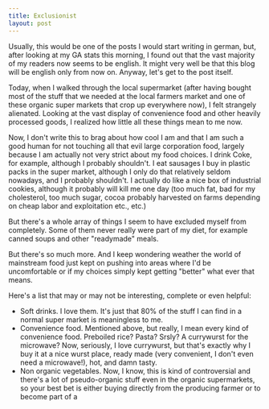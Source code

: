 ```yaml
---
title: Exclusionist
layout: post
---
```

Usually, this would be one of the posts I would start writing in german, but, after looking at my GA stats this morning, I found out that the vast majority of my readers now seems to be english. It might very well be that this blog will be english only from now on. Anyway, let's get to the post itself.

Today, when I walked through the local supermarket (after having bought most of the stuff that we needed at the local farmers market and one of these organic super markets that crop up everywhere now), I felt strangely alienated. Looking at the vast display of convenience food and other heavily processed goods, I realized how little all these things mean to me now.

Now, I don't write this to brag about how cool I am and that I am such a good human for not touching all that evil large corporation food, largely because I am actually not very strict about my food choices. I drink Coke, for example, although I probably shouldn't. I eat sausages I buy in plastic packs in the super market, although I only do that relatively seldom nowadays, and I probably shouldn't. I actually do like a nice box of industrial cookies, although it probably will kill me one day (too much fat, bad for my cholesterol, too much sugar, cocoa probably harvested on farms depending on cheap labor and exploitation etc., etc.)

But there's a whole array of things I seem to have excluded myself from completely. Some of them never really were part of my diet, for example canned soups and other "readymade" meals.

But there's so much more. And I keep wondering weather the world of mainstream food just kept on pushing into areas where I'd be uncomfortable or if my choices simply kept getting "better" what ever that means.

Here's a list that may or may not be interesting, complete or even helpful:

- Soft drinks. I love them. It's just that 80% of the stuff I can find in a normal super market is meaningless to me.
- Convenience food. Mentioned above, but really, I mean every kind of convenience food. Preboiled rice? Pasta? Srsly? A currywurst for the microwave? Now, seriously, I love currywurst, but that's exactly why I buy it at a nice wurst place, ready made (very convenient, I don't even need a microwave!), hot, and damn tasty.
- Non organic vegetables. Now, I know, this is kind of controversial and there's a lot of pseudo-organic stuff even in the organic supermarkets, so your best bet is either buying directly from the producing farmer or to become part of a 